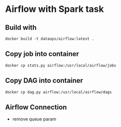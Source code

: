 # Airflow with Spark task

## Build with

    docker build -t dataops/airflow:latest .

## Copy job into container

    docker cp stats.py airflow:/usr/local/airflow/jobs

## Copy DAG into container

    docker cp dag.py airflow:/usr/local/airflow/dags

## Airflow Connection

* remove queue param
